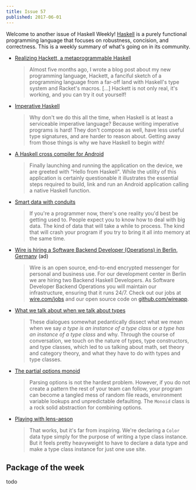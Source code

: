 ```yaml
---
title: Issue 57
published: 2017-06-01
---
```


Welcome to another issue of Haskell Weekly!
[Haskell](https://haskell-lang.org) is a purely functional programming language that focuses on robustness, concision, and correctness.
This is a weekly summary of what's going on in its community.

-   [Realizing Hackett, a metaprogrammable Haskell](https://lexi-lambda.github.io/blog/2017/05/27/realizing-hackett-a-metaprogrammable-haskell/)

    > Almost five months ago, I wrote a blog post about my new programming language, Hackett, a fanciful sketch of a programming language from a far-off land with Haskell's type system and Racket's macros. [...] Hackett is not only real, it's working, and you can try it out yourself!

-   [Imperative Haskell](http://vaibhavsagar.com/blog/2017/05/29/imperative-haskell/)

    > Why don't we do this all the time, when Haskell is at least a serviceable imperative language? Because writing imperative programs is hard! They don't compose as well, have less useful type signatures, and are harder to reason about. Getting away from those things is why we have Haskell to begin with!

-   [A Haskell cross compiler for Android](https://medium.com/@zw3rk/a-haskell-cross-compiler-for-android-8e297cb74e8a)

    > Finally launching and running the application on the device, we are greeted with "Hello from Haskell". While the utility of this application is certainly questionable it illustrates the essential steps required to build, link and run an Android application calling a native Haskell function.

-   [Smart data with conduits](https://mmhaskell.com/blog/2017/5/29/smart-data-with-conduits)

    > If you're a programmer now, there's one reality you'd best be getting used to. People expect you to know how to deal with big data. The kind of data that will take a while to process. The kind that will crash your program if you try to bring it all into memory at the same time.

-   [Wire is hiring a Software Backend Developer (Operations) in Berlin, Germany](https://wire.softgarden.io/job/1022464?l=en) (ad)

    > Wire is an open source, end-to-end encrypted messenger for personal and business use. For our development center in Berlin we are hiring two Backend Haskell Developers. As Software Developer Backend Operations you will maintain our infrastructure, ensuring that it runs 24/7. Check out our jobs at [wire.com/jobs](https://wire.com/en/jobs/) and our open source code on [github.com/wireapp](https://github.com/wireapp).

-   [What we talk about when we talk about types](https://joyofhaskell.com/posts/2017-05-31-is-vs-has.html)

    > These dialogues somewhat pedantically dissect what we mean when we say *a type is an instance of a type class* or *a type has an instance of a type class* and why. Through the course of conversation, we touch on the nature of types, type constructors, and type classes, which led to us talking about math, set theory and category theory, and what they have to do with types and type classes.

-   [The partial options monoid](https://medium.com/@jonathangfischoff/the-partial-options-monoid-pattern-31914a71fc67)

    > Parsing options is not the hardest problem. However, if you do not create a pattern the rest of your team can follow, your program can become a tangled mess of random file reads, environment variable lookups and unpredictable defaulting. The `Monoid` class is a rock solid abstraction for combining options.

-   [Playing with lens-aeson](https://www.snoyman.com/blog/2017/05/playing-with-lens-aeson)

    > That works, but it's far from inspiring. We're declaring a `Color` data type simply for the purpose of writing a type class instance. But it feels pretty heavyweight to have to declare a data type and make a type class instance for just one use site.

## Package of the week

todo
